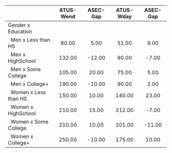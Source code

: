 
|                      |    ATUS-Wend |     ASEC-Gap |    ATUS-Wday |     ASEC-Gap |
| -------------------- | :----------: | :----------: | :----------: | :----------: |
| Gender x Education   |              |              |              |              |
| &nbsp;&nbsp;Men x Less than HS |        80.00 |         5.00 |        51.00 |         9.00 |
| &nbsp;&nbsp;Men x HighSchool |       132.00 |       -12.00 |        90.00 |        -7.00 |
| &nbsp;&nbsp;Men x Some College |       105.00 |        20.00 |        75.00 |         5.00 |
| &nbsp;&nbsp;Men x College+ |       190.00 |       -10.00 |        90.00 |         2.00 |
| &nbsp;&nbsp;Women x Less than HS |       150.00 |        10.00 |       140.00 |        23.00 |
| &nbsp;&nbsp;Women x HighSchool |       210.00 |        15.00 |       212.00 |        -7.00 |
| &nbsp;&nbsp;Women x Some College |       210.00 |        10.00 |       201.00 |       -11.00 |
| &nbsp;&nbsp;Women x College+ |       250.00 |       -10.00 |       175.00 |        10.00 |

